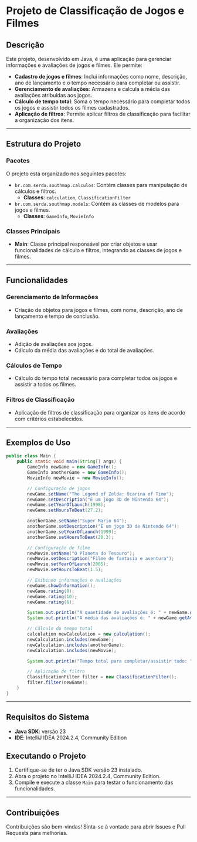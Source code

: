 # Projeto de Classificação de Jogos e Filmes


## Descrição
Este projeto, desenvolvido em Java, é uma aplicação para gerenciar informações e avaliações de jogos e filmes. Ele permite:
- **Cadastro de jogos e filmes**: Inclui informações como nome, descrição, ano de lançamento e o tempo necessário para completar ou assistir.
- **Gerenciamento de avaliações**: Armazena e calcula a média das avaliações atribuídas aos jogos.
- **Cálculo de tempo total**: Soma o tempo necessário para completar todos os jogos e assistir todos os filmes cadastrados.
- **Aplicação de filtros**: Permite aplicar filtros de classificação para facilitar a organização dos itens.

---

## Estrutura do Projeto

### Pacotes
O projeto está organizado nos seguintes pacotes:
- `br.com.serda.southmap.calculos`: Contém classes para manipulação de cálculos e filtros.
  - **Classes**: `calculation`, `ClassificationFilter`
- `br.com.serda.southmap.models`: Contém as classes de modelos para jogos e filmes.
  - **Classes**: `GameInfo`, `MovieInfo`

### Classes Principais
- **Main**: Classe principal responsável por criar objetos e usar funcionalidades de cálculo e filtros, integrando as classes de jogos e filmes.

---

## Funcionalidades

### Gerenciamento de Informações
- Criação de objetos para jogos e filmes, com nome, descrição, ano de lançamento e tempo de conclusão.

### Avaliações
- Adição de avaliações aos jogos.
- Cálculo da média das avaliações e do total de avaliações.

### Cálculos de Tempo
- Cálculo do tempo total necessário para completar todos os jogos e assistir a todos os filmes.

### Filtros de Classificação
- Aplicação de filtros de classificação para organizar os itens de acordo com critérios estabelecidos.

---

## Exemplos de Uso

```java
public class Main {
    public static void main(String[] args) {
        GameInfo newGame = new GameInfo();
        GameInfo anotherGame = new GameInfo();
        MovieInfo newMovie = new MovieInfo();

        // Configuração de jogos
        newGame.setName("The Legend of Zelda: Ocarina of Time");
        newGame.setDescription("É um jogo 3D de Nintendo 64");
        newGame.setYearOfLaunch(1998);
        newGame.setHoursToBeat(27.2);

        anotherGame.setName("Super Mario 64");
        anotherGame.setDescription("É um jogo 3D de Nintendo 64");
        anotherGame.setYearOfLaunch(1999);
        anotherGame.setHoursToBeat(20.3);

        // Configuração de filme
        newMovie.setName("O Planeta do Tesouro");
        newMovie.setDescription("Filme de fantasia e aventura");
        newMovie.setYearOfLaunch(2005);
        newMovie.setHoursToBeat(1.5);

        // Exibindo informações e avaliações
        newGame.showInformation();
        newGame.rating(8);
        newGame.rating(10);
        newGame.rating(6);

        System.out.println("A quantidade de avaliações é: " + newGame.getTotalRating());
        System.out.println("A média das avaliações é: " + newGame.getAverage());

        // Cálculo do tempo total
        calculation newCalculation = new calculation();
        newCalculation.includes(newGame);
        newCalculation.includes(anotherGame);
        newCalculation.includes(newMovie);

        System.out.println("Tempo total para completar/assistir tudo: " + newCalculation.getTotalTime());

        // Aplicação de filtro
        ClassificationFilter filter = new ClassificationFilter();
        filter.filter(newGame);
    }
}
```

---

## Requisitos do Sistema

- **Java SDK**: versão 23
- **IDE**: IntelliJ IDEA 2024.2.4, Community Edition

## Executando o Projeto

1. Certifique-se de ter o Java SDK versão 23 instalado.
2. Abra o projeto no IntelliJ IDEA 2024.2.4, Community Edition.
3. Compile e execute a classe `Main` para testar o funcionamento das funcionalidades.

---

## Contribuições

Contribuições são bem-vindas! Sinta-se à vontade para abrir Issues e Pull Requests para melhorias. 


